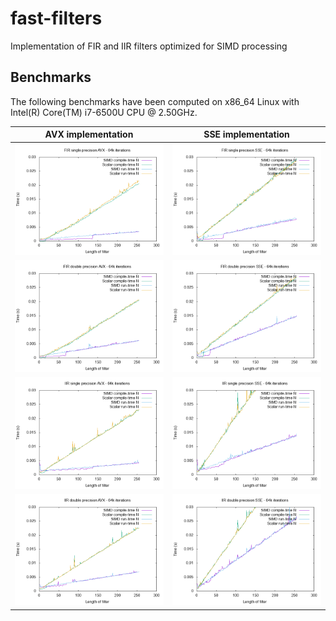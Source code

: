 # fast-filters
Implementation of FIR and IIR filters optimized for SIMD processing

## Benchmarks

The following benchmarks have been computed on x86_64 Linux with Intel(R) Core(TM) i7-6500U CPU @ 2.50GHz.

| AVX implementation                                   | SSE implementation                                   |
| ---------------------------------------------------- | ---------------------------------------------------- |
| ![fir-avx-float](benchmark-data/fir-avx-float.png)   | ![fir-sse-float](benchmark-data/fir-sse-float.png)   |
| ![fir-avx-double](benchmark-data/fir-avx-double.png) | ![fir-sse-double](benchmark-data/fir-sse-double.png) |
| ![iir-avx-float](benchmark-data/iir-avx-float.png)   | ![iir-sse-float](benchmark-data/iir-sse-float.png)   |
| ![iir-avx-double](benchmark-data/iir-avx-double.png) | ![iir-sse-double](benchmark-data/iir-sse-double.png) |
